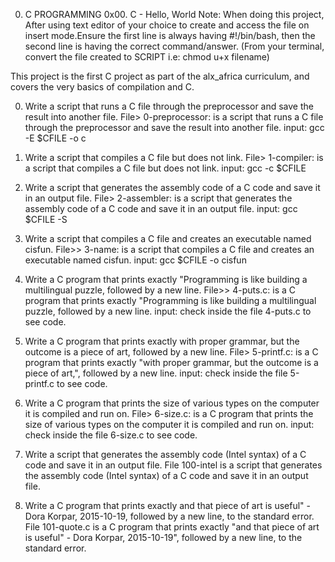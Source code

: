 0. C PROGRAMMING 0x00. C - Hello, World
Note: When doing this project, After using text editor of your choice to create and access the file on insert mode.Ensure the first line is always having #!/bin/bash, then the second line is having the correct command/answer.
(From your terminal, convert the file created to SCRIPT i.e: chmod u+x filename)

This project is the first C project as part of the alx_africa curriculum, and covers the very basics of compilation and C.

0. Write a script that runs a C file through the preprocessor and save the result into another file.
File> 0-preprocessor: is a script that runs a C file through the preprocessor and save the result into another file.
input: gcc -E $CFILE -o c
1. Write a script that compiles a C file but does not link.
File> 1-compiler: is a script that compiles a C file but does not link.
input: gcc -c $CFILE
2. Write a script that generates the assembly code of a C code and save it in an output file.
File> 2-assembler: is a script that generates the assembly code of a C code and save it in an output file.
input: gcc $CFILE -S
3. Write a script that compiles a C file and creates an executable named cisfun.
File>> 3-name: is a script that compiles a C file and creates an executable named cisfun.
input: gcc $CFILE -o cisfun
4. Write a C program that prints exactly "Programming is like building a multilingual puzzle, followed by a new line.
File>> 4-puts.c: is a C program that prints exactly "Programming is like building a multilingual puzzle, followed by a new line.
input: check inside the file 4-puts.c to see code.
5. Write a C program that prints exactly with proper grammar, but the outcome is a piece of art, followed by a new line.
File> 5-printf.c: is a C program that prints exactly "with proper grammar, but the outcome is a piece of art,", followed by a new line.
input: check inside the file 5-printf.c to see code.
6. Write a C program that prints the size of various types on the computer it is compiled and run on.
File> 6-size.c: is a C program that prints the size of various types on the computer it is compiled and run on.
input: check inside the file 6-size.c to see code.
7. Write a script that generates the assembly code (Intel syntax) of a C code and save it in an output file.
File 100-intel is a script that generates the assembly code (Intel syntax) of a C code and save it in an output file.

8. Write a C program that prints exactly and that piece of art is useful" - Dora Korpar, 2015-10-19, followed by a new line, to the standard error.
File 101-quote.c is a C program that prints exactly "and that piece of art is useful" - Dora Korpar, 2015-10-19", followed by a new line, to the standard error.
